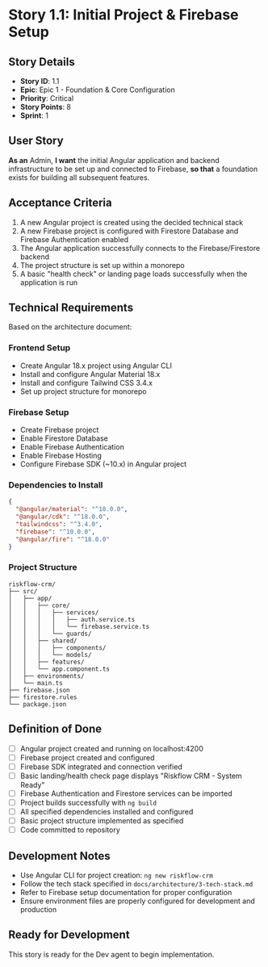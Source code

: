 # Story 1.1: Initial Project & Firebase Setup

## Story Details
- **Story ID**: 1.1
- **Epic**: Epic 1 - Foundation & Core Configuration
- **Priority**: Critical
- **Story Points**: 8
- **Sprint**: 1

## User Story
**As an** Admin,
**I want** the initial Angular application and backend infrastructure to be set up and connected to Firebase,
**so that** a foundation exists for building all subsequent features.

## Acceptance Criteria
1. A new Angular project is created using the decided technical stack
2. A new Firebase project is configured with Firestore Database and Firebase Authentication enabled
3. The Angular application successfully connects to the Firebase/Firestore backend
4. The project structure is set up within a monorepo
5. A basic "health check" or landing page loads successfully when the application is run

## Technical Requirements
Based on the architecture document:

### Frontend Setup
- Create Angular 18.x project using Angular CLI
- Install and configure Angular Material 18.x
- Install and configure Tailwind CSS 3.4.x
- Set up project structure for monorepo

### Firebase Setup
- Create Firebase project
- Enable Firestore Database
- Enable Firebase Authentication
- Enable Firebase Hosting
- Configure Firebase SDK (~10.x) in Angular project

### Dependencies to Install
```json
{
  "@angular/material": "^18.0.0",
  "@angular/cdk": "^18.0.0", 
  "tailwindcss": "^3.4.0",
  "firebase": "^10.0.0",
  "@angular/fire": "^18.0.0"
}
```

### Project Structure
```
riskflow-crm/
├── src/
│   ├── app/
│   │   ├── core/
│   │   │   ├── services/
│   │   │   │   ├── auth.service.ts
│   │   │   │   └── firebase.service.ts
│   │   │   └── guards/
│   │   ├── shared/
│   │   │   ├── components/
│   │   │   └── models/
│   │   ├── features/
│   │   └── app.component.ts
│   ├── environments/
│   └── main.ts
├── firebase.json
├── firestore.rules
└── package.json
```

## Definition of Done
- [ ] Angular project created and running on localhost:4200
- [ ] Firebase project created and configured
- [ ] Firebase SDK integrated and connection verified
- [ ] Basic landing/health check page displays "Riskflow CRM - System Ready"
- [ ] Firebase Authentication and Firestore services can be imported
- [ ] Project builds successfully with `ng build`
- [ ] All specified dependencies installed and configured
- [ ] Basic project structure implemented as specified
- [ ] Code committed to repository

## Development Notes
- Use Angular CLI for project creation: `ng new riskflow-crm`
- Follow the tech stack specified in `docs/architecture/3-tech-stack.md`
- Refer to Firebase setup documentation for proper configuration
- Ensure environment files are properly configured for development and production

## Ready for Development
This story is ready for the Dev agent to begin implementation.
